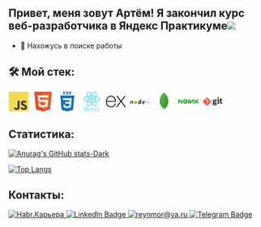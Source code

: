 ## Привет, меня зовут Артём! Я закончил курс веб-разработчика в Яндекс Практикуме<img src="https://media.giphy.com/media/hvRJCLFzcasrR4ia7z/giphy.gif" width="40">
- 👯 Нахожусь в поиске работы

## 🛠 Мой стек:
<img src="https://github.com/devicons/devicon/blob/master/icons/javascript/javascript-original.svg" title="JavaScript" alt="JavaScript" width="40" height="40"/>&nbsp;
<img src="https://github.com/devicons/devicon/blob/master/icons/html5/html5-original.svg" title="HTML5" alt="HTML" width="40" height="40"/>&nbsp;
<img src="https://github.com/devicons/devicon/blob/master/icons/css3/css3-plain-wordmark.svg"  title="CSS3" alt="CSS" width="40" height="40"/>&nbsp;
<img src="https://github.com/devicons/devicon/blob/master/icons/react/react-original-wordmark.svg" title="React.js" alt="React.js" width="40" height="40"/>&nbsp;
<img src="https://github.com/devicons/devicon/blob/master/icons/express/express-original.svg" title="Express.js" alt="Express.js" width="40" height="40"/>&nbsp;
<img src="https://github.com/devicons/devicon/blob/master/icons/nodejs/nodejs-original-wordmark.svg" title="Node.js" alt="Node.js" width="40" height="40"/>&nbsp;
<img src="https://github.com/devicons/devicon/blob/master/icons/mongodb/mongodb-original.svg" title="MongoDB" alt="MongoDB" width="40" height="40"/>&nbsp;
<img src="https://github.com/devicons/devicon/blob/master/icons/nginx/nginx-original.svg" title="Nginx" alt="Nginx" width="40" height="40"/>&nbsp;
<img src="https://github.com/devicons/devicon/blob/master/icons/git/git-original-wordmark.svg" title="Git" alt="Git" width="40" height="40"/>&nbsp;

## Статистика:

[![Anurag's GitHub stats-Dark](https://github-readme-stats.vercel.app/api?username=romnyer&show_icons=true&theme=dark#gh-dark-mode-only)](https://github.com/anuraghazra/github-readme-stats#gh-dark-mode-only)

[![Top Langs](https://github-readme-stats.vercel.app/api/top-langs/?username=romnyer&layout=compact&theme=vision-friendly-dark)](https://github.com/anuraghazra/github-readme-stats)

## Контакты:
<a href="https://career.habr.com/romnyer">
    <img src="https://img.shields.io/badge/Habr.Карьера-6274bc?style=flat-square&logo=habr&logoColor=white" alt="Habr.Карьера"/>
</a>
<a href="https://linkedin.com/in/romnyer">
  <img src="https://img.shields.io/badge/LinkedIn-blue?style=flat-square&logo=linkedin&logoColor=white" alt="LinkedIn Badge"/>
</a>
<a href="mailto: reynmor@ya.ru">
  <img src="https://img.shields.io/badge/reynmor@ya.ru-orange?style=flat-square&logo=mail.ru&logoColor=white" alt="reynmor@ya.ru"/>
</a>
<a href="https://telegram.me/romnyer">
  <img src="https://img.shields.io/badge/Telegram-blue?style=flat-square&logo=telegram&logoColor=white" alt="Telegram Badge"/>
</a>
